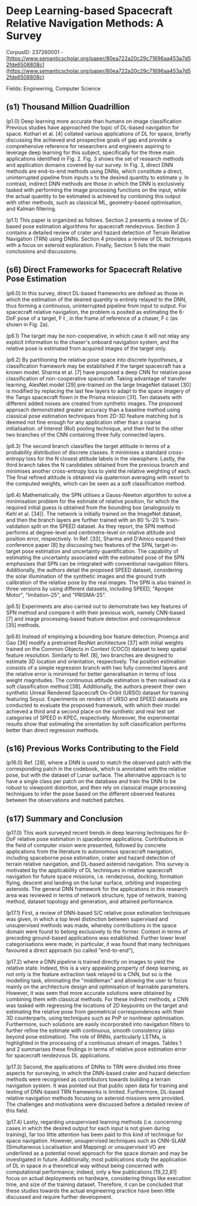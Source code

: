 # Deep Learning-based Spacecraft Relative Navigation Methods: A Survey

CorpusID: 237260001 - [https://www.semanticscholar.org/paper/80ea722a20c29c71696aa453a7d52fde6508808c](https://www.semanticscholar.org/paper/80ea722a20c29c71696aa453a7d52fde6508808c)

Fields: Engineering, Computer Science

## (s1) Thousand Million Quadrillion
(p1.0) Deep learning more accurate than humans on image classification   Previous studies have approached the topic of DL-based navigation for space. Kothari et al. [4] collated various applications of DL for space, briefly discussing the achieved and prospective goals of gap and provide a comprehensive reference for researchers and engineers aspiring to leverage deep learning for this subject, specifically for the three main applications identified in Fig. 2. Fig. 3 shows the set of research methods and application domains covered by our survey. In Fig. 3, direct DNN methods are end-to-end methods using DNNs, which constitute a direct, uninterrupted pipeline from inputs x to the desired quantity to estimate y. In contrast, indirect DNN methods are those in which the DNN is exclusively tasked with performing the image processing functions on the input, while the actual quantity to be estimated is achieved by combining this output with other methods, such as classical ML, geometry-based optimisation, and Kalman filtering.

(p1.1) This paper is organized as follows. Section 2 presents a review of DL-based pose estimation algorithms for spacecraft rendezvous. Section 3 contains a detailed review of crater and hazard detection of Terrain Relative Navigation (TRN) using DNNs. Section 4 provides a review of DL techniques with a focus on asteroid exploration. Finally, Section 5 lists the main conclusions and discussions.
## (s6) Direct Frameworks for Spacecraft Relative Pose Estimation
(p6.0) In this survey, direct DL-based frameworks are defined as those in which the estimation of the desired quantity is entirely relayed to the DNN, thus forming a continuous, uninterrupted pipeline from input to output. For spacecraft relative navigation, the problem is posited as estimating the 6-DoF pose of a target, F t , in the frame of reference of a chaser, F c (as shown in Fig. 2a).

(p6.1) The target may be non-cooperative, in which case it will not relay any explicit information to the chaser's onboard navigation system, and the relative pose is estimated from acquired images of the target only.

(p6.2) By partitioning the relative pose space into discrete hypotheses, a classification framework may be established if the target spacecraft has a known model. Sharma et al. [7] have proposed a deep CNN for relative pose classification of non-cooperative spacecraft. Taking advantage of transfer learning, AlexNet model [29] pre-trained on the large ImageNet dataset [30] is modified by replacing the last few layers to adapt to the space imagery of the Tango spacecraft flown in the Prisma mission [31]. Ten datasets with different added noises are created from synthetic images. The proposed approach demonstrated greater accuracy than a baseline method using classical pose estimation techniques from 2D-3D feature matching but is deemed not fine enough for any application other than a coarse initialisation.  of Interest (RoI) pooling technique, and then fed to the other two branches of the CNN containing three fully connected layers.

(p6.3) The second branch classifies the target attitude in terms of a probability distribution of discrete classes. It minimises a standard cross-entropy loss for the N closest attitude labels in the viewsphere. Lastly, the third branch takes the N candidates obtained from the previous branch and minimises another cross-entropy loss to yield the relative weighting of each. The final refined attitude is obtained via quaternion averaging with resort to the computed weights, which can be seen as a soft classification method.

(p6.4) Mathematically, the SPN utilises a Gauss-Newton algorithm to solve a minimisation problem for the estimate of relative position, for which the required initial guess is obtained from the bounding box (analogously to Kehl et al. [34]). The network is initially trained on the ImageNet dataset, and then the branch layers are further trained with an 80 %-20 % train-validation split on the SPEED dataset. As they report, the SPN method performs at degree-level and centimetre-level on relative attitude and position error, respectively. In Ref. [33], Sharma and D'Amico expand their conference paper [8] by discussing two features of the SPN, target-in-target pose estimation and uncertainty quantification. The capability of estimating the uncertainty associated with the estimated pose of the SPN emphasises that SPN can be integrated with conventional navigation filters. Additionally, the authors detail the proposed SPEED dataset, considering the solar illumination of the synthetic images and the ground truth  calibration of the relative pose by the real images. The SPN is also trained in three versions by using different datasets, including SPEED, "Apogee Motor", "Imitation-25", and "PRISMA-25".

(p6.5) Experiments are also carried out to demonstrate two key features of SPN method and compare it with their previous work, namely CNN-based [7] and image processing-based feature detection and correspondence [35] methods.

(p6.6) Instead of employing a bounding box feature detection, Proença and Gao [36] modify a pretrained ResNet architecture [37] with initial weights trained on the Common Objects in Context (COCO) dataset to keep spatial feature resolution. Similarly to Ref. [8], two branches are designed to estimate 3D location and orientation, respectively. The position estimation consists of a simple regression branch with two fully connected layers and the relative error is minimised for better generalisation in terms of loss weight magnitudes. The continuous attitude estimation is then realised via a soft classification method [38]. Additionally, the authors present their own synthetic Unreal Rendered Spacecraft On-Orbit (URSO) dataset for training featuring Soyuz. Experiments on renders of URSO and SPEED datasets are conducted to evaluate the proposed framework, with which their model achieved a third and a second place on the synthetic and real test set categories of SPEED in KPEC, respectively. Moreover, the experimental results show that estimating the orientation by soft classification performs better than direct regression methods.
## (s16) Previous Works Contributing to the Field
(p16.0) Ref. [28], where a DNN is used to match the observed patch with the corresponding patch in the codebook, which is annotated with the relative pose, but with the dataset of Lunar surface. The alternative approach is to have a single class per patch on the database and train the DNN to be robust to viewpoint distortion, and then rely on classical image processing techniques to infer the pose based on the different observed features between the observations and matched patches.
## (s17) Summary and Conclusion
(p17.0) This work surveyed recent trends in deep learning techniques for 6-DoF relative pose estimation in spaceborne applications. Contributions in the field of computer vision were presented, followed by concrete applications from the literature to autonomous spacecraft navigation, including spaceborne pose estimation, crater and hazard detection of terrain relative navigation, and DL-based asteroid navigation. This survey is motivated by the applicability of DL techniques in relative spacecraft navigation for future space missions, i.e. rendezvous, docking, formation flying, descent and landing on the lunar surface, orbiting and inspecting asteroids. The general DNN framework for the applications in this research area was reviewed in terms of network structure, type of network, training method, dataset topology and generation, and attained performance.

(p17.1) First, a review of DNN-based S/C relative pose estimation techniques was given, in which a top level distinction between supervised and unsupervised methods was made, whereby contributions in the space domain were found to belong exclusively to the former. Context in terms of preceding ground-based applications was established. Further lower level categorisations were made; in particular, it was found that many techniques favoured a direct approach (so called "end-to-end"),

(p17.2) where a DNN pipeline is trained directly on images to yield the relative state. Indeed, this is a very appealing property of deep learning, as not only is the feature extraction task relayed to a CNN, but so is the modelling task, eliminating the "middleman" and allowing the user to focus mainly on the architecture design and optimisation of learnable parameters. However, it was seen that more accurate solutions were obtained by combining them with classical methods. For these indirect methods, a CNN was tasked with regressing the locations of 2D keypoints on the target and estimating the relative pose from geometrical correspondences with their 3D counterparts, using techniques such as PnP or nonlinear optimisation. Furthermore, such solutions are easily incorporated into navigation filters to further refine the estimate with continuous, smooth consistency (also beyond pose estimation). The role of RNNs, particularly LSTMs, is highlighted in the processing of a continuous stream of images. Tables 1 and 2 summarises these findings in terms of relative pose estimation error for spacecraft rendezvous DL applications.

(p17.3) Second, the applications of DNNs to TRN were divided into three aspects for surveying, in which the DNN-based crater and hazard detection methods were recognised as contributors towards building a terrain navigation system. It was pointed out that public open data for training and testing of DNN-based TRN frameworks is limited. Furthermore, DL-based relative navigation methods focusing on asteroid missions were provided. The challenges and motivations were discussed before a detailed review of this field.

(p17.4) Lastly, regarding unsupervised learning methods (i.e. concerning cases in which the desired output for each input is not given during training), far too little attention has been paid to this kind of technique for space navigation. However, unsupervised techniques such as CNN-SLAM (Simultaneous Localisation and Mapping) or unsupervised VO are underlined as a potential novel approach for the space domain and may be investigated in future. Additionally, most publications study the application of DL in space in a theoretical way without being concerned with computational performance; indeed, only a few publications [19,22,81] focus on actual deployments on hardware, considering things like execution time, and size of the training dataset. Therefore, it can be concluded that these studies towards the actual engineering practice have been little discussed and require further development.
